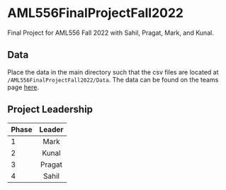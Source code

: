 # AML556FinalProjectFall2022

Final Project for AML556 Fall 2022 with Sahil, Pragat, Mark, and Kunal.

## Data

Place the data in the main directory such that the csv files are located at `/AML556FinalProjectFall2022/Data`. The data can be found on the teams page [here](https://indiana.sharepoint.com/:f:/r/sites/O365-ML-Project/Shared%20Documents/General?csf=1&web=1&e=7HuVaI). 

## Project Leadership

| Phase | Leader |
|-------|:------:|
| 1     | Mark  |
| 2     | Kunal   |
| 3     | Pragat    |
| 4     | Sahil |



